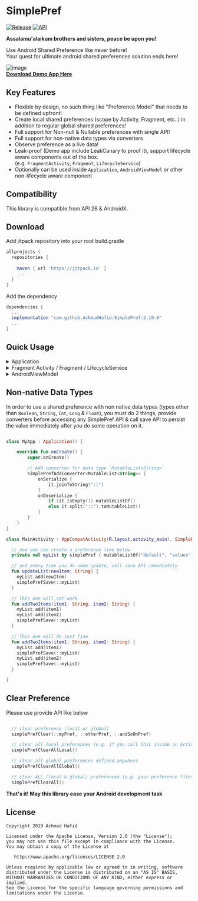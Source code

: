 SimplePref
==========

[![Release](https://jitpack.io/v/AchmadHafid/SimplePref.svg)](https://jitpack.io/#AchmadHafid/SimplePref)
[![API](https://img.shields.io/badge/API-21%2B-brightgreen.svg?style=flat)](https://android-arsenal.com/api?level=21)

**Assalamu'alaikum brothers and sisters, peace be upon you!**

Use Android Shared Preference like never before!<br />
Your quest for ultimate android shared preferences solution ends here!

![image](https://drive.google.com/uc?export=download&id=1hTpbapjA51gZrrfuhGFvDXwMQmJPSAcq)
<br />
[**Download Demo App Here**](https://github.com/AchmadHafid/SimplePref/releases/download/v2.5.0/SimplePref.v2.5.0.apk)


Key Features
--------
* Flexible by design, no such thing like "Preference Model" that needs to be defined upfront!
* Create local shared preferences (scope by Activity, Fragment, etc..) in addition to regular global shared preferences!
* Full support for Non-null & Nullable preferences with single API!
* Full support for non-native data types via converters
* Observe preference as a live data!
* Leak-proof (Demo app include LeakCanary to proof it), support lifecycle aware components out of the box.<br />
  (e.g. `FragmentActivity`, `Fragment`, `LifecycleService`)
* Optionally can be used inside `Application`, `AndroidViewModel` or other non-lifecycle aware component <br />


Compatibility
-------------

This library is compatible from API 26 & AndroidX.


Download
--------

Add jitpack repository into your root build.gradle

```groovy
allprojects {
  repositories {
    ...
    maven { url 'https://jitpack.io' }
    ...
  }
}
```

Add the dependency

```groovy
dependencies {
  ...
  implementation "com.github.AchmadHafid:SimplePref:2.10.0"
  ...
}
```


Quick Usage
-----------

<details>
  <summary>Application</summary>
  <br />

```kotlin

// 1. Enable API by making App class extend SimplePrefLifecycleOwner with its delegate like below
class MyApp : Application(), SimplePrefLifecycleOwner by SimplePrefApplication() {

    // 2. defined your shared preferences
    private var appTheme: Int? by simplePref("global_key_app_theme") // nullable global shared preference

    override fun onCreate() {
        super.onCreate()

        // 3. Attach context using below function
        attachSimplePrefContext(this)

        // 4. Use it like normal var/val
        appTheme?.let { applyTheme(it) }

        // 5.  Or create live data via extension function below
        simplePrefLiveData(appTheme, ::appTheme) {
            it?.let { applyTheme(it) }
        }
    }
}

```

</details>
<details>
  <summary>Fragment Activity / Fragment / LifecycleService </summary>
  <br />

```kotlin

// 1. Enable API by making class extend SimplePref interface
class MainActivity : AppCompatActivity(R.layout.activity_main), SimplePref {

    // 2. Defined your shared preferences
    private var showNotification by simplePref { false }             // non-null local shared preference with default value
    private var appTheme: Int? by simplePref("global_key_app_theme") // nullable global shared preference

    override fun onCreate(savedInstanceState: Bundle?) {
        super.onCreate(savedInstanceState)

        // 3. Observe it as live data if you want
        simplePrefLiveData(appTheme, ::appTheme) { theme ->
          theme?.let { changeTheme(it) }
        }
    }

    private fun changeTheme(newTheme: Int) {
      // 4. Or Use it like normal var/val
      appTheme = toggleTheme(newTheme)
    }

}
```

</details>
<details>
  <summary>AndroidViewModel</summary>
  <br />

```kotlin

// 1. Enable API by making view model class extend SimplePrefLifecycleOwner with its delegate like below
class HomeViewModel(application: Application) : AndroidViewModel(application),
    SimplePrefLifecycleOwner by SimplePrefViewModel(application) {

    // 2. Defined your shared preferences
    private var showNotification by simplePref { false }             // non-null local shared preference with default value
    private val appTheme: Int? by simplePref("global_key_app_theme") // nullable global shared preference

    // 3. Expose it as LiveData like below
    fun getAppTheme() = simplePrefLiveData(appTheme, ::appTheme)
}
```

</details>


Non-native Data Types
---------------------

In order to use a shared preference with non native data types (types other than `Boolean`, `String`, `Int`, `Long` & `Float`),
you must do 2 things, provide converters before accessing any SimplePref API & call save API to persist the value immediately after you do some operation on it.

```kotlin

class MyApp : Application() {

    override fun onCreate() {
        super.onCreate()

        // Add converter for data type `MutableList<String>`
        simplePrefAddConverter<MutableList<String>> {
            onSerialize {
                it.joinToString("::")
            }
            onDeserialize {
                if (it.isEmpty()) mutableListOf()
                else it.split("::").toMutableList()
            }
        }
    }
}

class MainActivity : AppCompatActivity(R.layout.activity_main), SimplePref {

  // now you can create a preference like below
  private val myList by simplePref { mutableListOf("default", "values") }

  // and every time you do some update, call save API immediately
  fun updateList(newItem: String) {
    myList.add(newItem)
    simplePrefSave(::myList)
  }

  // This one will not work
  fun addTwoItems(item1: String, item2: String) {
    myList.add(item1)
    myList.add(item2)
    simplePrefSave(::myList)
  }

  // This one will do just fine
  fun addTwoItems(item1: String, item2: String) {
    myList.add(item1)
    simplePrefSave(::myList)
    myList.add(item2)
    simplePrefSave(::myList)
  }

}

```


Clear Preference
---------------------

Please use provide API like below

```kotlin

  // clear preference (local or global)
  simplePrefClear(::myPref, ::otherPref, ::andSoOnPref)

  // clear all local preferences (e.g. if you call this inside an Activity, all its local preference will be cleared)
  simplePrefClearAllLocal()

  // clear all global preferences defined anywhere
  simplePrefClearAllGlobal()

  // clear ALL (local & global) preferences (e.g. your preference files will be empty)
  simplePrefClearAll()


```


__That's it! May this library ease your Android development task__


License
-------

    Copyright 2019 Achmad Hafid

    Licensed under the Apache License, Version 2.0 (the "License");
    you may not use this file except in compliance with the License.
    You may obtain a copy of the License at

       http://www.apache.org/licenses/LICENSE-2.0

    Unless required by applicable law or agreed to in writing, software
    distributed under the License is distributed on an "AS IS" BASIS,
    WITHOUT WARRANTIES OR CONDITIONS OF ANY KIND, either express or implied.
    See the License for the specific language governing permissions and
    limitations under the License.

